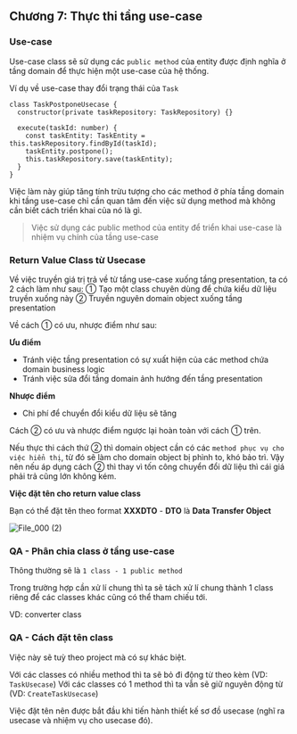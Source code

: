 ## Chương 7: Thực thi tầng use-case

### Use-case

Use-case class sẽ sử dụng các `public method` của entity được định nghĩa ở tầng domain để thực hiện một use-case của hệ thống.

Ví dụ về use-case thay đổi trạng thái của `Task`

```TS
class TaskPostponeUsecase {
  constructor(private taskRepository: TaskRepository) {}

  execute(taskId: number) {
    const taskEntity: TaskEntity = this.taskRepository.findById(taskId);
    taskEntity.postpone();
    this.taskRepository.save(taskEntity);
  }
}
```

Việc làm này giúp tăng tính trừu tượng cho các method ở phía tầng domain khi tầng use-case chỉ cần quan tâm đến việc sử dụng method mà không cần biết cách triển khai của nó là gì.

> Việc sử dụng các public method của entity để triển khai use-case là nhiệm vụ chính của tầng use-case

### Return Value Class từ Usecase

Về việc truyền giá trị trả về từ tầng use-case xuống tầng presentation, ta có 2 cách làm như sau:
① Tạo một class chuyên dùng để chứa kiểu dữ liệu truyền xuống này
② Truyền nguyên domain object xuống tầng presentation

Về cách ① có ưu, nhược điểm như sau:

**Ưu điểm**
- Tránh việc tầng presentation có sự xuất hiện của các method chứa domain business logic
- Tránh việc sửa đổi tầng domain ảnh hướng đến tầng presentation

**Nhược điểm**
- Chi phí để chuyển đổi kiểu dữ liệu sẽ tăng

Cách ② có ưu và nhược điểm ngược lại hoàn toàn với cách ① trên.

Nếu thực thi cách thứ ② thì domain object cần có các `method phục vụ cho việc hiển thị`, từ đó sẽ làm cho domain object bị phình to, khó bảo trì. Vậy nên nếu áp dụng cách ② thì thay vì tốn công chuyển đổi dữ liệu thì cái giá phải trả cũng lớn không kém.

**Việc đặt tên cho return value class**

Bạn có thể đặt tên theo format **XXXDTO** - **DTO** là **Data Transfer Object**

![File_000 (2)](https://user-images.githubusercontent.com/15076665/176991118-62750bda-4af4-42a0-850b-54f83435f77a.png)

### QA - Phân chia class ở tầng use-case

Thông thường sẽ là `1 class - 1 public method`

Trong trường hợp cần xử lí chung thì ta sẽ tách xử lí chung thành 1 class riêng để các classes khác cũng có thể tham chiếu tới.

VD: converter class

### QA - Cách đặt tên class

Việc này sẽ tuỳ theo project mà có sự khác biệt.

Với các classes có nhiều method thì ta sẽ bỏ đi động từ theo kèm (VD: `TaskUsecase`)
Với các classes có 1 method thì ta vẫn sẽ giữ nguyên động từ (VD: `CreateTaskUsecase`)

Việc đặt tên nên được bắt đầu khi tiến hành thiết kế sơ đồ usecase (nghĩ ra usecase và nhiệm vụ cho usecase đó).
